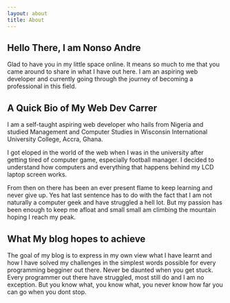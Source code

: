 ```yaml
---
layout: about
title: About
---
```

## Hello There, I am Nonso Andre
Glad to have you in my little space online. It means so much to me that you came around to share in what I have out here. I am an aspiring web developer and currently going through the journey of becoming a professional in this field.

## A Quick Bio of My Web Dev Carrer
I am a self-taught aspiring web developer who hails from Nigeria and studied Management and Computer Studies in Wisconsin International University College, Accra, Ghana. 

I got eloped in the world of the web when I was in the university after getting tired of computer game, especially football manager. I decided to understand how computers and everything that happens behind my LCD laptop screen works. 

From then on there has been an ever present flame to keep learning and never give up. Yes hat last sentence has to do with the fact that I am not naturally a computer geek and have struggled a hell lot. But my passion has been enough to keep me afloat and small small am climbing the mountain hoping I reach my peak. 

## What My blog hopes to achieve
The goal of my blog is to express in my own view what I have learnt and how I have solved my challenges in the simplest words possible for every programming begginer out there.
Never be daunted when you get stuck. Every programmer out there have struggled, most still do and I am no exception. But you know what, you know what, you never know how far you can go when you dont stop. 


   